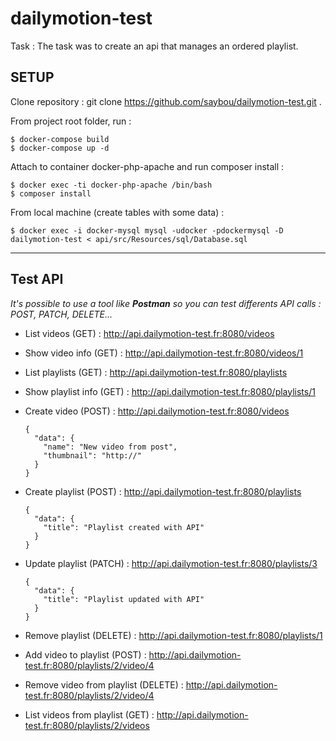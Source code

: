 # dailymotion-test

Task : The task was to create an api that manages an ordered playlist.

## SETUP

Clone repository : git clone https://github.com/saybou/dailymotion-test.git .

From project root folder, run :

    $ docker-compose build
    $ docker-compose up -d

Attach to container docker-php-apache and run composer install :
    
    $ docker exec -ti docker-php-apache /bin/bash
    $ composer install

From local machine (create tables with some data) :

    $ docker exec -i docker-mysql mysql -udocker -pdockermysql -D dailymotion-test < api/src/Resources/sql/Database.sql

---

## Test API

*It's possible to use a tool like **Postman** so you can test differents API calls : POST, PATCH, DELETE...*

* List videos (GET) : http://api.dailymotion-test.fr:8080/videos

* Show video info (GET) : http://api.dailymotion-test.fr:8080/videos/1

* List playlists (GET) : http://api.dailymotion-test.fr:8080/playlists

* Show playlist info (GET) : http://api.dailymotion-test.fr:8080/playlists/1

* Create video (POST) : http://api.dailymotion-test.fr:8080/videos
    ```
    {
      "data": {
        "name": "New video from post",
        "thumbnail": "http://"
      }
    }
    ```

* Create playlist (POST) : http://api.dailymotion-test.fr:8080/playlists
    ```
    {
      "data": {
        "title": "Playlist created with API"
      }
    }
    ```

* Update playlist (PATCH) : http://api.dailymotion-test.fr:8080/playlists/3
    ```
    {
      "data": {
        "title": "Playlist updated with API"
      }
    }
    ```

* Remove playlist (DELETE) : http://api.dailymotion-test.fr:8080/playlists/1

* Add video to playlist (POST) : http://api.dailymotion-test.fr:8080/playlists/2/video/4

* Remove video from playlist (DELETE) : http://api.dailymotion-test.fr:8080/playlists/2/video/4

* List videos from playlist (GET) : http://api.dailymotion-test.fr:8080/playlists/2/videos